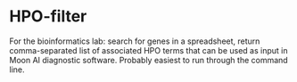 # HPO-filter
For the bioinformatics lab: search for genes in a spreadsheet, return comma-separated list of associated HPO terms that
can be used as input in Moon AI diagnostic software.
Probably easiest to run through the command line.
